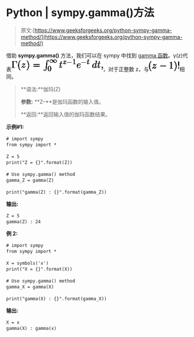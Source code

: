 # Python | sympy.gamma()方法

> 原文:[https://www.geeksforgeeks.org/python-sympy-gamma-method/](https://www.geeksforgeeks.org/python-sympy-gamma-method/)

借助 **sympy.gamma()** 方法，我们可以在 sympy 中找到 [gamma 函数](https://en.wikipedia.org/wiki/Gamma_function)。γ(z)代表![\Gamma(z) = \int_0^\infty t^{z - 1}e^{-t}\, dt, ](img/327f0e46c188cf3dec69b67fb1faedcf.png "Rendered by QuickLaTeX.com")，对于正整数 z，与![(z - 1)!](img/ff0656911b476813572daa9dc23fcf11.png "Rendered by QuickLaTeX.com")相同。

> **语法:**伽玛(Z)
> 
> **参数:**
> **Z–**是伽玛函数的输入值。
> 
> **返回:**返回输入值的伽玛函数结果。

**示例#1:**

```
# import sympy 
from sympy import * 

Z = 5
print("Z = {}".format(Z))

# Use sympy.gamma() method 
gamma_Z = gamma(Z)  

print("gamma(Z) : {}".format(gamma_Z))  
```

**输出:**

```
Z = 5
gamma(Z) : 24

```

**例 2:**

```
# import sympy 
from sympy import * 

X = symbols('x')
print("X = {}".format(X))

# Use sympy.gamma() method 
gamma_X = gamma(X)  

print("gamma(X) : {}".format(gamma_X))  
```

**输出:**

```
X = x
gamma(X) : gamma(x)

```